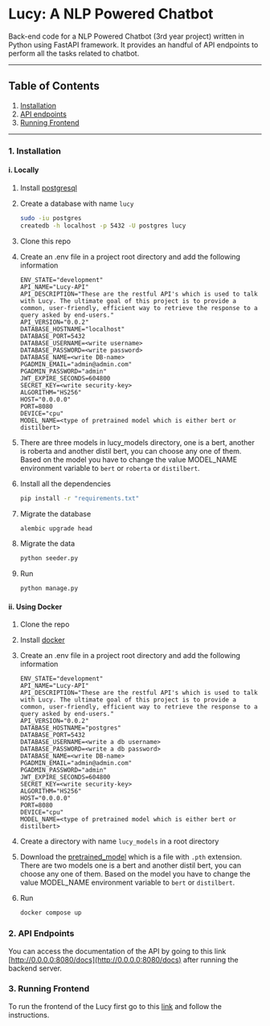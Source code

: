 # Lucy: A NLP Powered Chatbot

Back-end code for a NLP Powered Chatbot (3rd year project) written in Python using FastAPI framework. It provides an handful of API endpoints to perform all the tasks related to chatbot.

---

## Table of Contents

1. [Installation](#1-installation)
2. [API endpoints](#2-api-endpoints)
3. [Running Frontend](#3-running-frontend)

---

### 1. Installation

#### i. Locally

1. Install [postgresql](https://www.postgresql.org/download/)
2. Create a database with name `lucy`
   ```bash
   sudo -iu postgres
   createdb -h localhost -p 5432 -U postgres lucy
   ```
3. Clone this repo
4. Create an .env file in a project root directory and add the following information

   ```
   ENV_STATE="development"
   API_NAME="Lucy-API"
   API_DESCRIPTION="These are the restful API's which is used to talk with Lucy. The ultimate goal of this project is to provide a common, user-friendly, efficient way to retrieve the response to a query asked by end-users."
   API_VERSION="0.0.2"
   DATABASE_HOSTNAME="localhost"
   DATABASE_PORT=5432
   DATABASE_USERNAME=<write username>
   DATABASE_PASSWORD=<write password>
   DATABASE_NAME=<write DB-name>
   PGADMIN_EMAIL="admin@admin.com"
   PGADMIN_PASSWORD="admin"
   JWT_EXPIRE_SECONDS=604800
   SECRET_KEY=<write security-key>
   ALGORITHM="HS256"
   HOST="0.0.0.0"
   PORT=8080
   DEVICE="cpu"
   MODEL_NAME=<type of pretrained model which is either bert or distilbert>

   ```

5. There are three models in lucy_models directory, one is a bert, another is roberta and another distil bert, you can choose any one of them. Based on the model you have to change the value MODEL_NAME environment variable to `bert` or `roberta` or `distilbert`.
6. Install all the dependencies
   ```bash
   pip install -r "requirements.txt"
   ```
7. Migrate the database
   ```bash
   alembic upgrade head
   ```
8. Migrate the data
   ```bash
   python seeder.py
   ```
9. Run
   ```bash
   python manage.py
   ```

#### ii. Using Docker

1. Clone the repo
2. Install [docker](https://docs.docker.com/get-docker/)
3. Create an .env file in a project root directory and add the following information

   ```
   ENV_STATE="development"
   API_NAME="Lucy-API"
   API_DESCRIPTION="These are the restful API's which is used to talk with Lucy. The ultimate goal of this project is to provide a common, user-friendly, efficient way to retrieve the response to a query asked by end-users."
   API_VERSION="0.0.2"
   DATABASE_HOSTNAME="postgres"
   DATABASE_PORT=5432
   DATABASE_USERNAME=<write a db username>
   DATABASE_PASSWORD=<write a db password>
   DATABASE_NAME=<write DB-name>
   PGADMIN_EMAIL="admin@admin.com"
   PGADMIN_PASSWORD="admin"
   JWT_EXPIRE_SECONDS=604800
   SECRET_KEY=<write security-key>
   ALGORITHM="HS256"
   HOST="0.0.0.0"
   PORT=8080
   DEVICE="cpu"
   MODEL_NAME=<type of pretrained model which is either bert or distilbert>

   ```

4. Create a directory with name `lucy_models` in a root directory
5. Download the [pretrained_model](https://github.com/surajkarki66/Lucy-APIs/releases/tag/Lucy0.0.1) which is a file with `.pth` extension. There are two models one is a bert and another distil bert, you can choose any one of them. Based on the model you have to change the value MODEL_NAME environment variable to `bert` or `distilbert`.
6. Run
   ```bash
   docker compose up
   ```

### 2. API Endpoints

You can access the documentation of the API by going to this link [http://0.0.0.0:8080/docs](http://0.0.0.0:8080/docs) after running the backend server.

### 3. Running Frontend

To run the frontend of the Lucy first go to this [link](https://github.com/surajkarki66/Lucy-Frontend) and follow the instructions.
